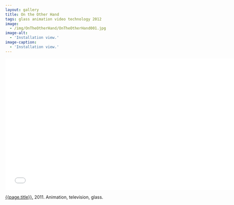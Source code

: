 ```yaml
---
layout: gallery
title: On the Other Hand
tags: glass animation video technology 2012
image: 
  - /img/OnTheOtherHand/OnTheOtherHand001.jpg
image-alt:
  - 'Installation view.'
image-caption:
  - 'Installation view.'
---
```


<iframe src="//player.vimeo.com/video/33748139?title=0&amp;byline=0&amp;portrait=0" width="750" height="422" frameborder="0" webkitallowfullscreen mozallowfullscreen allowfullscreen></iframe> 

[{{page.title}}.](http://vimeo.com/33748139)  2011.  Animation, television, glass.



